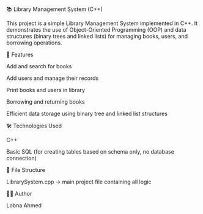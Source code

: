 📚 Library Management System (C++)

This project is a simple Library Management System implemented in C++.
It demonstrates the use of Object-Oriented Programming (OOP) and data structures (binary trees and linked lists) for managing books, users, and borrowing operations.

🚀 Features

Add and search for books

Add users and manage their records

Print books and users in library

Borrowing and returning books

Efficient data storage using binary tree and linked list structures

🛠️ Technologies Used

C++

Basic SQL (for creating tables based on schema only, no database connection)

📂 File Structure

LibrarySystem.cpp → main project file containing all logic

👩‍💻 Author

Lobna Ahmed
